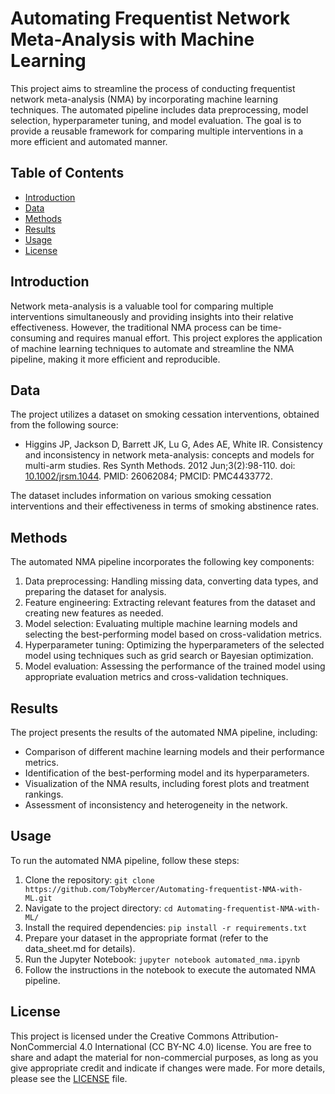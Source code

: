 # Automating Frequentist Network Meta-Analysis with Machine Learning

This project aims to streamline the process of conducting frequentist network meta-analysis (NMA) by incorporating machine learning techniques. The automated pipeline includes data preprocessing, model selection, hyperparameter tuning, and model evaluation. The goal is to provide a reusable framework for comparing multiple interventions in a more efficient and automated manner.

## Table of Contents
- [Introduction](#introduction)
- [Data](#data)
- [Methods](#methods)
- [Results](#results)
- [Usage](#usage)
- [License](#license)

## Introduction
Network meta-analysis is a valuable tool for comparing multiple interventions simultaneously and providing insights into their relative effectiveness. However, the traditional NMA process can be time-consuming and requires manual effort. This project explores the application of machine learning techniques to automate and streamline the NMA pipeline, making it more efficient and reproducible.

## Data
The project utilizes a dataset on smoking cessation interventions, obtained from the following source:
- Higgins JP, Jackson D, Barrett JK, Lu G, Ades AE, White IR. Consistency and inconsistency in network meta-analysis: concepts and models for multi-arm studies. Res Synth Methods. 2012 Jun;3(2):98-110. doi: [10.1002/jrsm.1044](https://onlinelibrary.wiley.com/doi/10.1002/jrsm.1044). PMID: 26062084; PMCID: PMC4433772.

The dataset includes information on various smoking cessation interventions and their effectiveness in terms of smoking abstinence rates.

## Methods
The automated NMA pipeline incorporates the following key components:
1. Data preprocessing: Handling missing data, converting data types, and preparing the dataset for analysis.
2. Feature engineering: Extracting relevant features from the dataset and creating new features as needed.
3. Model selection: Evaluating multiple machine learning models and selecting the best-performing model based on cross-validation metrics.
4. Hyperparameter tuning: Optimizing the hyperparameters of the selected model using techniques such as grid search or Bayesian optimization.
5. Model evaluation: Assessing the performance of the trained model using appropriate evaluation metrics and cross-validation techniques.

## Results
The project presents the results of the automated NMA pipeline, including:
- Comparison of different machine learning models and their performance metrics.
- Identification of the best-performing model and its hyperparameters.
- Visualization of the NMA results, including forest plots and treatment rankings.
- Assessment of inconsistency and heterogeneity in the network.

## Usage
To run the automated NMA pipeline, follow these steps:
1. Clone the repository: `git clone https://github.com/TobyMercer/Automating-frequentist-NMA-with-ML.git`
2. Navigate to the project directory: `cd Automating-frequentist-NMA-with-ML/`
3. Install the required dependencies: `pip install -r requirements.txt`
4. Prepare your dataset in the appropriate format (refer to the data_sheet.md for details).
5. Run the Jupyter Notebook: `jupyter notebook automated_nma.ipynb`
6. Follow the instructions in the notebook to execute the automated NMA pipeline.

## License
This project is licensed under the Creative Commons Attribution-NonCommercial 4.0 International (CC BY-NC 4.0) license. You are free to share and adapt the material for non-commercial purposes, as long as you give appropriate credit and indicate if changes were made. For more details, please see the [LICENSE](https://github.com/TobyMercer/Automating-frequentist-NMA-with-ML/blob/main/LICENSE.md) file.

